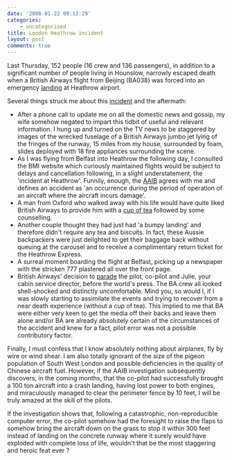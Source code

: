 ```yaml
---
date: '2008-01-22 09:13:29'
categories:
    - uncategorised
title: London Heathrow incident
layout: post
comments: true
---
```


Last Thursday, 152 people (16 crew and 136 passengers), in addition to a
significant number of people living in Hounslow, narrowly escaped death
when a British Airways flight from Beijing (BA038) was forced into an
emergency
[landing](http://news.bbc.co.uk/1/hi/england/london/7196526.stm) at
Heathrow airport.

Several things struck me about this
[incident](http://www.aaib.dft.gov.uk/latest_news/accident__heathrow_17_january_2008___initial_report.cfm)
and the aftermath:

-   After a phone call to update me on all the domestic news and gossip,
    my wife somehow negated to impart this tidbit of useful and relevant
    information. I hung up and turned on the TV news to be staggered by
    images of the wrecked fuselage of a British Airways jumbo jet lying
    of the fringes of the runway, 15 miles from my house, surrounded by
    foam, slides deployed with 18 fire appliances surrounding the scene.
-   As I was flying from Belfast into Heathrow the following day, I
    consulted the BMI website which curiously maintained flights would
    be subject to delays and cancellation following, in a slight
    understatement, the 'incident at Heathrow'. Funnily, enough, the
    [AAIB](http://www.aaib.dft.gov.uk/home/index.cfm) agrees with me and
    defines an accident as 'an occurrence during the period of operation
    of an aircraft where the aircraft incurs damage'.
-   A man from Oxford who walked away with his life would have quite
    liked British Airways to provide him with a [cup of
    tea](http://news.bbc.co.uk/1/hi/uk/7196128.stm) followed by some
    counselling.
-   Another couple thought they had just had 'a bumpy landing' and
    therefore didn't require any tea and biscuits. In fact, these Aussie
    backpackers were just delighted to get their baggage back without
    queuing at the carousel and to receive a complimentary return ticket
    for the Heathrow Express.
-   A surreal moment boarding the flight at Belfast, picking up a
    newspaper with the stricken 777 plastered all over the front page.
-   British Airways' decision to
    [parade](http://news.bbc.co.uk/1/hi/england/london/7198598.stm) the
    pilot, co-pilot and Julie, your cabin service director, before the
    world's press. The BA crew all looked shell-shocked and distinctly
    uncomfortable. Mind you, so would I, if I was slowly starting to
    assimilate the events and trying to recover from a near death
    experience (without a cup of tea). This implied to me that BA were
    either very keen to get the media off their backs and leave them
    alone and/or BA are already absolutely certain of the circumstances
    of the accident and knew for a fact, pilot error was not a possible
    contributory factor.

Finally, I must confess that I know absolutely nothing about airplanes,
fly by wire or wind shear. I am also totally ignorant of the size of the
pigeon population of South West London and possible deficiencies in the
quality of Chinese aircraft fuel.
However, if the AAIB investigation subsequently discovers, in the coming
months, that the co-pilot had successfully brought a 100 ton aircraft
into a crash landing, having lost power to both engines, and
miraculously managed to clear the perimeter fence by 10 feet, I will be
truly amazed at the skill of the pilots.

If the investigation shows that, following a catastrophic,
non-reproducible computer error, the co-pilot somehow had the foresight
to raise the flaps to somehow bring the aircraft down on the grass to
stop it within 300 feet instead of landing on the concrete runway where
it surely would have exploded with complete loss of life, wouldn't that
be the most staggering and heroic feat ever ?
